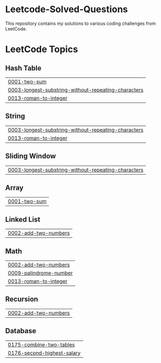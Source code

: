 # Leetcode-Solved-Questions
This repository contains my solutions to various coding challenges from LeetCode.

<!---LeetCode Topics Start-->
# LeetCode Topics
## Hash Table
|  |
| ------- |
| [0001-two-sum](https://github.com/iyehah/Leetcode-Solved-Questions/tree/master/0001-two-sum) |
| [0003-longest-substring-without-repeating-characters](https://github.com/iyehah/Leetcode-Solved-Questions/tree/master/0003-longest-substring-without-repeating-characters) |
| [0013-roman-to-integer](https://github.com/iyehah/Leetcode-Solved-Questions/tree/master/0013-roman-to-integer) |
## String
|  |
| ------- |
| [0003-longest-substring-without-repeating-characters](https://github.com/iyehah/Leetcode-Solved-Questions/tree/master/0003-longest-substring-without-repeating-characters) |
| [0013-roman-to-integer](https://github.com/iyehah/Leetcode-Solved-Questions/tree/master/0013-roman-to-integer) |
## Sliding Window
|  |
| ------- |
| [0003-longest-substring-without-repeating-characters](https://github.com/iyehah/Leetcode-Solved-Questions/tree/master/0003-longest-substring-without-repeating-characters) |
## Array
|  |
| ------- |
| [0001-two-sum](https://github.com/iyehah/Leetcode-Solved-Questions/tree/master/0001-two-sum) |
## Linked List
|  |
| ------- |
| [0002-add-two-numbers](https://github.com/iyehah/Leetcode-Solved-Questions/tree/master/0002-add-two-numbers) |
## Math
|  |
| ------- |
| [0002-add-two-numbers](https://github.com/iyehah/Leetcode-Solved-Questions/tree/master/0002-add-two-numbers) |
| [0009-palindrome-number](https://github.com/iyehah/Leetcode-Solved-Questions/tree/master/0009-palindrome-number) |
| [0013-roman-to-integer](https://github.com/iyehah/Leetcode-Solved-Questions/tree/master/0013-roman-to-integer) |
## Recursion
|  |
| ------- |
| [0002-add-two-numbers](https://github.com/iyehah/Leetcode-Solved-Questions/tree/master/0002-add-two-numbers) |
## Database
|  |
| ------- |
| [0175-combine-two-tables](https://github.com/iyehah/Leetcode-Solved-Questions/tree/master/0175-combine-two-tables) |
| [0176-second-highest-salary](https://github.com/iyehah/Leetcode-Solved-Questions/tree/master/0176-second-highest-salary) |
<!---LeetCode Topics End-->